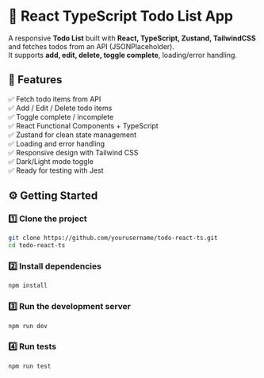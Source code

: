 # 📝 React TypeScript Todo List App

A responsive **Todo List** built with **React, TypeScript, Zustand, TailwindCSS** and fetches todos from an API (JSONPlaceholder).  
It supports **add, edit, delete, toggle complete**, loading/error handling.

## 🚀 Features

✅ Fetch todo items from API  
✅ Add / Edit / Delete todo items  
✅ Toggle complete / incomplete  
✅ React Functional Components + TypeScript  
✅ Zustand for clean state management  
✅ Loading and error handling  
✅ Responsive design with Tailwind CSS  
✅ Dark/Light mode toggle  
✅ Ready for testing with Jest 


## ⚙️ Getting Started

### 1️⃣ Clone the project

```bash
git clone https://github.com/yourusername/todo-react-ts.git
cd todo-react-ts
```

### 2️⃣ Install dependencies

```bash
npm install
```

### 3️⃣ Run the development server

```bash
npm run dev
```

### 4️⃣ Run tests

```bash
npm run test
```
